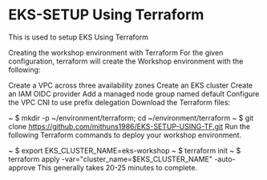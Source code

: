 # EKS-SETUP Using Terraform

This is used to setup EKS Using Terraform

Creating the workshop environment with Terraform
For the given configuration, terraform will create the Workshop environment with the following:

Create a VPC across three availability zones
Create an EKS cluster
Create an IAM OIDC provider
Add a managed node group named default
Configure the VPC CNI to use prefix delegation
Download the Terraform files:

~
$
mkdir -p ~/environment/terraform; cd ~/environment/terraform
~
$
git clone https://github.com/mithuns1986/EKS-SETUP-USING-TF.git
Run the following Terraform commands to deploy your workshop environment.

~
$
export EKS_CLUSTER_NAME=eks-workshop
~
$
terraform init
~
$
terraform apply -var="cluster_name=$EKS_CLUSTER_NAME" -auto-approve
This generally takes 20-25 minutes to complete.

